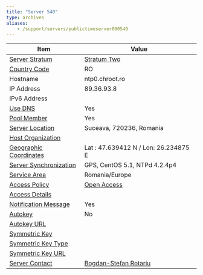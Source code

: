 ```yaml
---
title: "Server 540"
type: archives
aliases:
    - /support/servers/publictimeserver000540
---
```


| Item | Value |
| ----- | ----- |
| [Server Stratum](/support/servers/serverstratum) | [Stratum Two](/support/servers/stratumtwotimeservers) |
| [Country Code](/support/servers/countrycode) | RO |
| Hostname |  ntp0.chroot.ro  |
| IP Address |  89.36.93.8  |
| IPv6 Address | |
| [Use DNS](/support/servers/usedns) | Yes |
| [Pool Member](/support/servers/poolmember) | Yes |
| [Server Location](/support/servers/serverlocation) |  Suceava, 720236, Romania |
| [Host Organization](/support/servers/hostorganization) | |
| [ Geographic Coordinates](/support/servers/geographiccoordinates) |  Lat : 47.639412 N / Lon: 26.234875 E  |
| [Server Synchronization](/support/servers/serversynchronization) |  GPS, CentOS 5.1, NTPd 4.2.4p4 |
| [Service Area](/support/servers/servicearea) |  Romania/Europe |
| [Access Policy](/support/servers/accesspolicy) | [Open Access](/support/servers/openaccess) |
| [Access Details](/support/servers/accessdetails) |  |
| [Notification Message](/support/servers/notificationmessage) | Yes |
| [Autokey](/support/servers/autokey) | No |
| [Autokey URL](/support/servers/autokeyurl) | |
| [Symmetric Key](/support/servers/symmetrickey) | |
| [Symmetric Key Type](/support/servers/symmetrickeytype) | |
| [Symmetric Key URL](/support/servers/symmetrickeyurl) | |
| [Server Contact](/support/servers/servercontact) | [Bogdan-Stefan Rotariu](mailto:bogdan@rotariu.ro) |